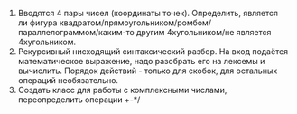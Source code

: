 1. Вводятся 4 пары чисел (координаты точек). Определить, является ли фигура
   квадратом/прямоугольником/ромбом/параллелограммом/каким-то другим
   4хугольником/не является 4хугольником.
2. Рекурсивный нисходящий синтаксический разбор. На вход подаётся математическое
   выражение, надо разобрать его на лексемы и вычислить. Порядок действий -
   только для скобок, для остальных операций необязательно.
3. Создать класс для работы с комплексными числами, переопределить операции +-*/
